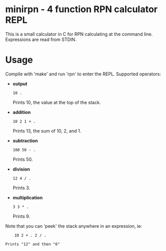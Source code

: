minirpn - 4 function RPN calculator REPL
========================================

This is a small calculator in C for RPN calculating at the command line.  Expressions are read from STDIN.

Usage
=================

Compile with 'make' and run 'rpn' to enter the REPL.  Supported operators:

*   __output__

        10 .

    Prints 10, the value at the top of the stack.

*   __addition__

        10 2 1 + .

    Prints 13, the sum of 10, 2, and 1.

*   __subtraction__

        100 50 - .

    Prints 50.

*   __division__

        12 4 / .

    Prints 3.

*   __multiplication__

        3 3 * .

    Prints 9.

Note that you can 'peek' the stack anywhere in an expression, ie:

        10 2 + . 2 / .

    Prints "12" and then "6"
